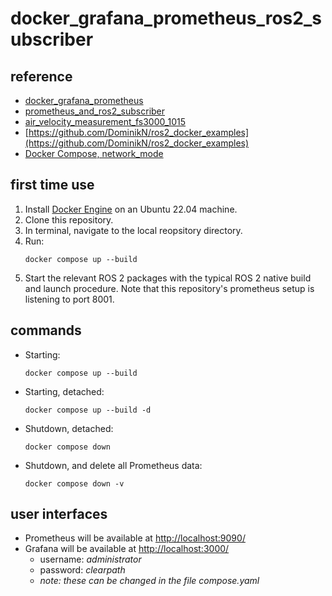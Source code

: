 # docker_grafana_prometheus_ros2_subscriber

## reference
-   [docker_grafana_prometheus](https://github.com/rhysfaultless-cpr/docker_grafana_prometheus)
-   [prometheus_and_ros2_subscriber](https://github.com/rhysfaultless-cpr/prometheus_and_ros2_subscriber)
-   [air_velocity_measurement_fs3000_1015](https://github.com/rhysfaultless-cpr/air_velocity_measurement_fs3000_1015)
-   [https://github.com/DominikN/ros2_docker_examples](https://github.com/DominikN/ros2_docker_examples)
-   [Docker Compose, network_mode](https://docs.docker.com/compose/compose-file/05-services/#network_mode)

## first time use
1.  Install [Docker Engine](https://docs.docker.com/engine/install/) on an Ubuntu 22.04 machine.
2.  Clone this repository.
3.  In terminal, navigate to the local reopsitory directory.
4.  Run:
    ```
    docker compose up --build
    ```
5.  Start the relevant ROS 2 packages with the typical ROS 2 native build and launch procedure.
    Note that this repository's prometheus setup is listening to port 8001.

## commands
-   Starting:
    ```
    docker compose up --build
    ```
-   Starting, detached:
    ```
    docker compose up --build -d
    ```
-   Shutdown, detached:
    ```
    docker compose down
    ```
-   Shutdown, and delete all Prometheus data:
    ```
    docker compose down -v
    ```

## user interfaces
-   Prometheus will be available at [http://localhost:9090/](http://localhost:9090/)
-   Grafana will be available at [http://localhost:3000/](http://localhost:3000/)
    -   username: _administrator_
    -   password: _clearpath_
    -  _note: these can be changed in the file compose.yaml_ 